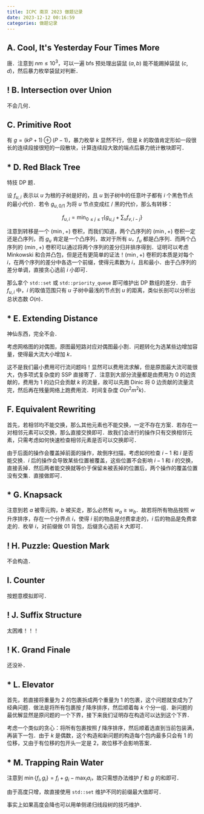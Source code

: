 ```yaml
---
title: ICPC 南京 2023 做题记录
date: 2023-12-12 00:16:59
categories: 做题记录
---
```


## A. Cool, It's Yesterday Four Times More

唐．注意到 $nm \le 10^3$，可以一遍 bfs 预处理出袋鼠 $(a, b)$ 能不能踢掉袋鼠 $(c, d)$，然后暴力枚举袋鼠对判断．

## ! B. Intersection over Union

不会几何．

## C. Primitive Root

有 $g = (kP + 1) \oplus (P - 1)$，暴力枚举 $k$ 显然不行，但是 $k$ 的取值肯定形如一段很长的连续段接很短的一段散块，计算连续段大致的端点后暴力统计散块即可．

## * D. Red Black Tree

特技 DP 题．

设 $f_{u, i}$ 表示以 $u$ 为根的子树是好的，且 $u$ 到子树中的任意叶子都有 $i$ 个黑色节点的最小代价．若令 $g_{u, 0 / 1}$ 为将 $u$ 节点变成红 / 黑的代价，那么有转移：

$$
f_{u, i} = \min_{0 \le j \le 1} \{g_{u, j} + \sum_v f_{v, i - j}\}
$$

注意到转移是一个 $(\min, +)$ 卷积，而我们知道，两个凸序列的 $(\min, +)$ 卷积一定还是凸序列，而 $g_u$ 肯定是一个凸序列，故对于所有 $u$，$f_u$ 都是凸序列．而两个凸序列的 $(\min, +)$ 卷积可以通过将两个序列的差分归并排序得到．证明可以考虑 Minkowski 和合并凸包，但是还有更简单的证法！$(\min, +)$ 卷积的本质是对每个 $i$，在两个序列的差分中各选一个前缀，使得元素数为 $i$，且和最小．由于凸序列的差分单调，直接贪心选前 $i$ 小即可．

那么拿个 `std::set` 或 `std::priority_queue` 即可维护出 DP 数组的差分．由于 $f_{u, i}$ 中，$i$ 的取值范围只有 $u$ 子树中最浅的节点到 $u$ 的距离，类似长剖可以分析出总状态数 $O(n)$．

## * E. Extending Distance

神仙东西，完全不会．

考虑网格图的对偶图，原图最短路对应对偶图最小割．问题转化为选某些边增加容量，使得最大流大小增加 $k$．

这不是我们最小费用可行流问题吗！显然可以费用流求解，但是原图最大流可能很大，伪多项式复杂度的 SSP 直接寄了．注意到大部分流量都是由费用为 $0$ 的边贡献的，费用为 $1$ 的边只会贡献 $k$ 的流量，故可以先跑 Dinic 将 $0$ 边贡献的流量流完，然后再在残量网络上跑费用流．时间复杂度 $O(n^2 m^2 k)$．

## F. Equivalent Rewriting

首先，若相邻均不能交换，那么其他元素也不能交换，一定不存在方案．若存在一对相邻元素可以交换，那么直接交换即可．故我们会进行的操作只有交换相邻元素，只需考虑如何快速检查相邻元素是否可以交换即可．

由于后面的操作会覆盖掉前面的操作，故倒序扫描，考虑如何检查 $i - 1$ 和 $i$ 是否能交换．$i$ 后的操作会导致某些位置被覆盖，这些位置不会影响 $i - 1$ 和 $i$ 的交换，直接丢掉．然后两者能交换就等价于保留未被丢掉的位置后，两个操作的覆盖位置没有交集．直接做即可．

## * G. Knapsack

注意到若 $a$ 被零元购，$b$ 被买走，那么必然有 $w_a \ge w_b$．故若将所有物品按照 $w$ 升序排序，存在一个分界点 $i$，使得 $i$ 前的物品是付费拿走的，$i$ 后的物品是免费拿走的．枚举 $i$，对前缀做 01 背包，后缀贪心选前 $k$ 大即可．

## ! H. Puzzle: Question Mark

不会构造．

## I. Counter

按题意模拟即可．

## ! J. Suffix Structure

太困难！！！

## ! K. Grand Finale

还没补．

## * L. Elevator

首先，若直接将重量为 $2$ 的包裹拆成两个重量为 $1$ 的包裹，这个问题就变成为了经典问题．做法是将所有包裹按 $f$ 降序排序，然后顺着每 $k$ 个分一组．新问题的最优解显然是原问题的一个下界，接下来我们证明存在构造可以达到这个下界．

考虑一个类似的贪心：将所有包裹按照 $f$ 降序排序，然后顺着选直到当前包装满，再装下一包．由于 $k$ 是偶数，这个构造和新问题的构造每个包内最多只会有 $1$ 的位移，又由于有位移的包开头一定是 $2$，故位移不会影响答案．

## * M. Trapping Rain Water

注意到 $\min\{f_i, g_i\} = f_i + g_i - \max_i a_i$，故只需想办法维护 $f$ 和 $g$ 的和即可．

由于高度只增，故直接使用 `std::set` 维护不同的前缀最大值即可．

事实上如果高度会降也可以用单侧递归线段树的技巧维护．
